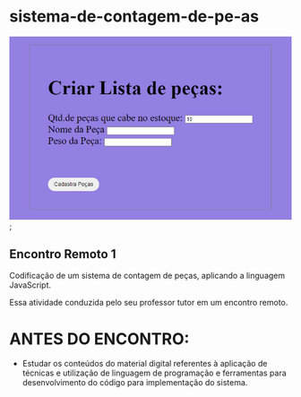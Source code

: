 # sistema-de-contagem-de-pe-as


![Design preview for the Bookmark landing page coding challenge](/cadastroDepecas.png);

## Encontro Remoto 1
Codificação de um sistema de contagem de peças, aplicando a linguagem JavaScript.
 
Essa atividade conduzida pelo seu professor tutor em um encontro remoto.
 
# ANTES DO ENCONTRO:
 
- Estudar os conteúdos do material digital referentes à aplicação de técnicas e utilização de linguagem de programação e ferramentas para desenvolvimento do código para implementação do sistema.
